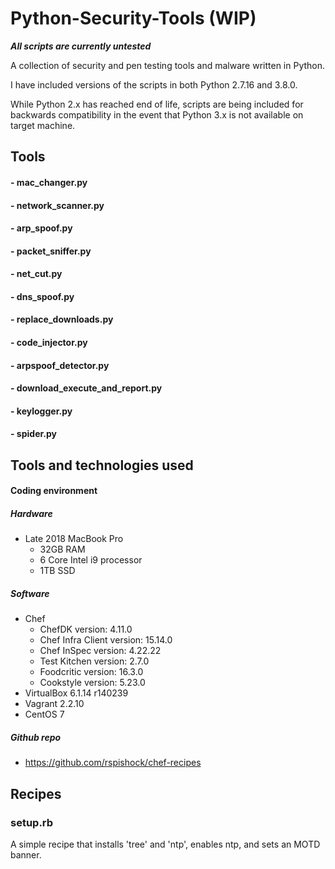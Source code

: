 # Python-Security-Tools (WIP)
__*All scripts are currently untested*__

A collection of security and pen testing tools and malware written in Python.

I have included versions of the scripts in both Python 2.7.16 and 3.8.0.

While Python 2.x has reached end of life, scripts are being included for backwards compatibility in the event that Python 3.x is not available on target machine.

## Tools
#### - mac_changer.py
#### - network_scanner.py
#### - arp_spoof.py
#### - packet_sniffer.py
#### - net_cut.py
#### - dns_spoof.py
#### - replace_downloads.py
#### - code_injector.py
#### - arpspoof_detector.py
#### - download_execute_and_report.py
#### - keylogger.py
#### - spider.py


## Tools and technologies used
#### Coding environment
##### Hardware
- Late 2018 MacBook Pro
    - 32GB RAM
    - 6 Core Intel i9 processor
    - 1TB SSD

##### Software
- Chef
    - ChefDK version: 4.11.0
    - Chef Infra Client version: 15.14.0
    - Chef InSpec version: 4.22.22
    - Test Kitchen version: 2.7.0
    - Foodcritic version: 16.3.0
    - Cookstyle version: 5.23.0
- VirtualBox 6.1.14 r140239
- Vagrant 2.2.10
- CentOS 7

##### Github repo
- https://github.com/rspishock/chef-recipes


## Recipes
### setup.rb
A simple recipe that installs 'tree' and 'ntp', enables ntp, and sets an MOTD banner.

